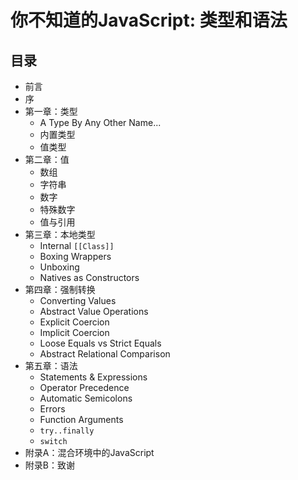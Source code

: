 # 你不知道的JavaScript: 类型和语法

## 目录

* 前言
* 序
* 第一章：类型
	* A Type By Any Other Name...
	* 内置类型
	* 值类型
* 第二章：值
	* 数组
	* 字符串
	* 数字
	* 特殊数字
	* 值与引用
* 第三章：本地类型
	* Internal `[[Class]]`
	* Boxing Wrappers
	* Unboxing
	* Natives as Constructors
* 第四章：强制转换
	* Converting Values
	* Abstract Value Operations
	* Explicit Coercion
	* Implicit Coercion
	* Loose Equals vs Strict Equals
	* Abstract Relational Comparison
* 第五章：语法
	* Statements & Expressions
	* Operator Precedence
	* Automatic Semicolons
	* Errors
	* Function Arguments
	* `try..finally`
	* `switch`
* 附录A：混合环境中的JavaScript
* 附录B：致谢

